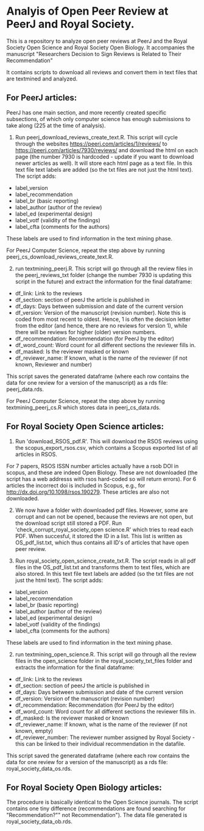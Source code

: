 # Analyis of Open Peer Review at PeerJ and Royal Society.
 
This is a repository to analyze open peer reviews at PeerJ and the Royal Society Open Science and Royal Society Open Biology. It accompanies the manuscript "Researchers Decision to Sign Reviews is Related to Their Recommendation"

It contains scripts to download all reviews and convert them in text files that are textmined and analyzed. 

## For PeerJ articles:

PeerJ has one main section, and more recently created specific subsections, of which only computer science has enough submissions to take along (225 at the time of analysis). 

1) Run peerj_download_reviews_create_text.R. 
This script will cycle through the websites https://peerj.com/articles/1/reviews/ to https://peerj.com/articles/7930/reviews/ and download the html on each page 
(the number 7930 is hardcoded - update if you want to download newer articles as well). 
It will store each html page as a text file. 
In this text file text labels are added (so the txt files are not just the html text). 
The script adds:
- label_version
- label_recommendation
- label_br (basic reporting)
- label_author (author of the review)
- label_ed (experimental design)
- label_votf (validity of the findings)
- label_cfta (comments for the authors)

These labels are used to find information  in the text mining phase.

For PeerJ Computer Science, repeat the step above by running peerj_cs_download_reviews_create_text.R.

2) run textmining_peerj.R. 
This script will go through all the review files in the peerj_reviews_txt folder 
(change the number 7930 is updating this script in the future) and extract the information for the final dataframe: 
- df_link: Link to the reviews
- df_section: section of peerJ the article is published in
- df_days: Days between submission and date of the current version
- df_version: Version of the manuscript (revision number). Note this is coded from most recent to oldest. Hence, 1 is often the decision letter from the editor (and hence, there are no reviews for version 1), while there will be reviews for higher (older) version numbers. 
- df_recommendation: Recommendation (for PeerJ by the editor)
- df_word_count: Word count for all different sections the reviewer fills in.
- df_masked: Is the reviewer masked or known
- df_reviewer_name: If known, what is the name of the reviewer (if not known, Reviewer and number)

This script saves the generated dataframe (where each row contains the data for one review for a version of the manuscript) as a rds file: peerj_data.rds. 

For PeerJ Computer Science, repeat the step above by running textmining_peerj_cs.R which stores data in peerj_cs_data.rds.

## For Royal Society Open Science articles:

1) Run 'download_RSOS_pdf.R'. 
This will download the RSOS reviews using the scopus_export_rsos.csv, which contains a Scopus exported list of all articles in RSOS.

For 7 papers, RSOS ISSN number articles actually have a rsob DOI in scopus, and these are indeed Open Biology. 
These are not downloaded (the script has a web addresss with rsos hard-coded so will return errors). 
For 6 articles the incorrect doi is included in Scopus, e.g., for http://dx.doi.org/10.1098/rsos.190279. 
These articles are also not downloaded. 

2) We now have a folder with downloaded pdf files. 
However, some are corrupt and can not be opened, because the reviews are not open, but the download script still stored a PDF. 
Run 'check_corrupt_royal_society_open science.R' which tries to read each PDF. 
When succesful, it stored the ID in a list. 
This list is written as OS_pdf_list.txt, which thus contains all ID's of articles that have open peer review. 

3) Run royal_society_open_science_create_txt.R. 
The script reads in all pdf files in the OS_pdf_list.txt and transforms them to text files, which are also stored. 
In this text file text labels are added (so the txt files are not just the html text). 
The script adds:
- label_version
- label_recommendation
- label_br (basic reporting)
- label_author (author of the review)
- label_ed (experimental design)
- label_votf (validity of the findings)
- label_cfta (comments for the authors)

These labels are used to find information in the text mining phase.

2) run textmining_open_science.R. 
This script will go through all the review files in the open_science folder in the royal_society_txt_files folder and extracts the information for the final dataframe: 
- df_link: Link to the reviews
- df_section: section of peerJ the article is published in
- df_days: Days between submission and date of the current version
- df_version: Version of the manuscript (revision number)
- df_recommendation: Recommendation (for PeerJ by the editor)
- df_word_count: Word count for all different sections the reviewer fills in.
- df_masked: Is the reviewer masked or known
- df_reviewer_name: If known, what is the name of the reviewer (if not known, empty)
- df_reviewer_number: The reviewer number assigned by Royal Society - this can be linked to their individual recommendation in the datafile.

This script saved the generated dataframe (where each row contains the data for one review for a version of the manuscript) as a rds file: royal_society_data_os.rds.  

## For Royal Society Open Biology articles:

The procedure is basically identical to the Open Science journals. 
The script contains one tiny difference (recommendations are found searching for "Recommendation?"" not Recommendation"). 
The data file generated is royal_society_data_ob.rds.